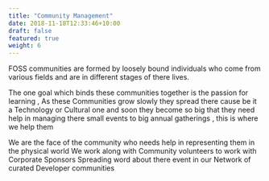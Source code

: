 ```yaml
---
title: "Community Management"
date: 2018-11-18T12:33:46+10:00
draft: false
featured: true
weight: 6
---
```


FOSS communities are formed by loosely bound individuals  who come from various fields and are in different stages of there lives.

The one goal which binds these communities together is the passion for learning , As these Communities  grow slowly they spread there cause be it a Technology or Cultural one  and  soon they become so big that they need help in managing there small events to big annual gatherings , this is where we  help them

We are the face of the community who needs help in representing them in the physical world
  We work along with Community volunteers to work with Corporate Sponsors 
Spreading word about there event in our Network of  curated  Developer communities 
